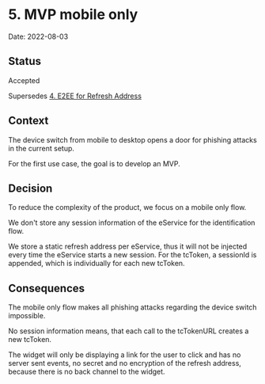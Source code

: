 # 5. MVP mobile only

Date: 2022-08-03

## Status

Accepted

Supersedes [4. E2EE for Refresh Address](0004-e2ee-for-refresh-address.md)

## Context

The device switch from mobile to desktop opens a door for phishing attacks in the current setup.

For the first use case, the goal is to develop an MVP.

## Decision

To reduce the complexity of the product, we focus on a mobile only flow.

We don't store any session information of the eService for the identification flow.

We store a static refresh address per eService, thus it will not be injected every time the eService starts a new session. For the tcToken, a sessionId is appended, which is individually for each new tcToken.

## Consequences

The mobile only flow makes all phishing attacks regarding the device switch impossible.

No session information means, that each call to the tcTokenURL creates a new tcToken.

The widget will only be displaying a link for the user to click and has no server sent events, no secret and no encryption of the refresh address, because there is no back channel to the widget.

